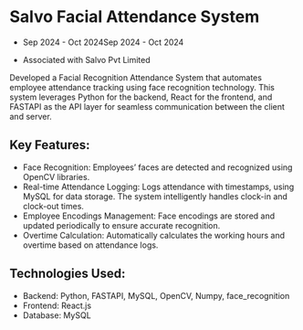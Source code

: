 # Salvo Facial Attendance System

- Sep 2024 - Oct 2024Sep 2024 - Oct 2024

- Associated with Salvo Pvt Limited

Developed a Facial Recognition Attendance System that automates employee attendance tracking using face recognition technology. This system leverages Python for the backend, React for the frontend, and FASTAPI as the API layer for seamless communication between the client and server.

## Key Features:
- Face Recognition: Employees’ faces are detected and recognized using OpenCV libraries.
- Real-time Attendance Logging: Logs attendance with timestamps, using MySQL for data storage. The system intelligently handles clock-in and clock-out times.
- Employee Encodings Management: Face encodings are stored and updated periodically to ensure accurate recognition.
- Overtime Calculation: Automatically calculates the working hours and overtime based on attendance logs.
## Technologies Used:
- Backend: Python, FASTAPI, MySQL, OpenCV, Numpy, face_recognition
- Frontend: React.js
- Database: MySQL
